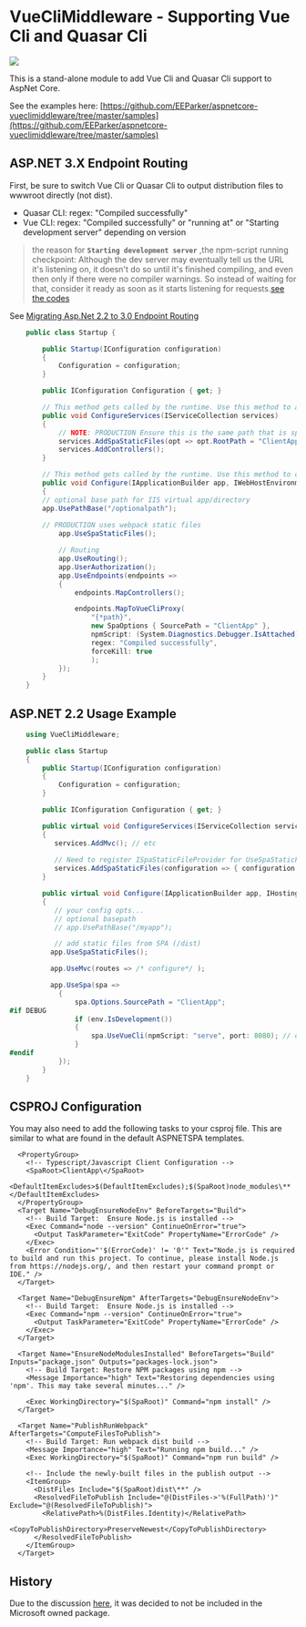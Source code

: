 # VueCliMiddleware - Supporting Vue Cli and Quasar Cli

[![](https://img.shields.io/nuget/v/VueCliMiddleware.svg)](https://www.nuget.org/packages/VueCliMiddleware/)

This is a stand-alone module to add Vue Cli and Quasar Cli support to AspNet Core.

See the examples here: [https://github.com/EEParker/aspnetcore-vueclimiddleware/tree/master/samples](https://github.com/EEParker/aspnetcore-vueclimiddleware/tree/master/samples)

## ASP.NET 3.X Endpoint Routing
First, be sure to switch Vue Cli or Quasar Cli to output distribution files to wwwroot directly (not dist).

* Quasar CLI: regex: "Compiled successfully"
* Vue CLI: regex: "Compiled successfully" or "running at" or "Starting development server" depending on version
 >the reason for **`Starting development server`** ,the npm-script running checkpoint: 
 Although the dev server may eventually tell us the URL it's listening on,
                    it doesn't do so until it's finished compiling, and even then only if there were
                    no compiler warnings. So instead of waiting for that, consider it ready as soon
                     as it starts listening for requests.[see the codes](https://github.com/EEParker/aspnetcore-vueclimiddleware/blob/master/src/VueCliMiddleware/VueDevelopmentServerMiddleware.cs#L91)

See [Migrating Asp.Net 2.2 to 3.0 Endpoint Routing](https://docs.microsoft.com/en-us/aspnet/core/migration/22-to-30?view=aspnetcore-3.1&tabs=visual-studio#update-routing-startup-code)
```csharp
    public class Startup {

        public Startup(IConfiguration configuration)
        {
            Configuration = configuration;
        }

        public IConfiguration Configuration { get; }

        // This method gets called by the runtime. Use this method to add services to the container.
        public void ConfigureServices(IServiceCollection services)
        {
            // NOTE: PRODUCTION Ensure this is the same path that is specified in your webpack output
            services.AddSpaStaticFiles(opt => opt.RootPath = "ClientApp/dist");
            services.AddControllers();
        }

        // This method gets called by the runtime. Use this method to configure the HTTP request pipeline.
        public void Configure(IApplicationBuilder app, IWebHostEnvironment env)
        {
	    // optional base path for IIS virtual app/directory
	    app.UsePathBase("/optionalpath");
            
	    // PRODUCTION uses webpack static files
            app.UseSpaStaticFiles();

            // Routing
            app.UseRouting();
            app.UserAuthorization();
            app.UseEndpoints(endpoints =>
            {
                endpoints.MapControllers();

                endpoints.MapToVueCliProxy(
                    "{*path}",
                    new SpaOptions { SourcePath = "ClientApp" },
                    npmScript: (System.Diagnostics.Debugger.IsAttached) ? "serve" : null,
                    regex: "Compiled successfully",
                    forceKill: true
                    );
            });
        }
    }
```


## ASP.NET 2.2 Usage Example
```csharp
    using VueCliMiddleware;

    public class Startup
    {
        public Startup(IConfiguration configuration)
        {
            Configuration = configuration;
        }

        public IConfiguration Configuration { get; }

        public virtual void ConfigureServices(IServiceCollection services)
        {
           services.AddMvc(); // etc
           
           // Need to register ISpaStaticFileProvider for UseSpaStaticFiles middleware to work
           services.AddSpaStaticFiles(configuration => { configuration.RootPath = "ClientApp/dist"; });
        }

        public virtual void Configure(IApplicationBuilder app, IHostingEnvironment env)
        {
           // your config opts...
		   // optional basepath
		   // app.UsePathBase("/myapp");

           // add static files from SPA (/dist)
          app.UseSpaStaticFiles();

          app.UseMvc(routes => /* configure*/ );

          app.UseSpa(spa =>
            {
                spa.Options.SourcePath = "ClientApp";
#if DEBUG
                if (env.IsDevelopment())
                {
                    spa.UseVueCli(npmScript: "serve", port: 8080); // optional port
                }
#endif
            });
        }
    }
```

## CSPROJ Configuration
You may also need to add the following tasks to your csproj file. This are similar to what are found in the default ASPNETSPA templates.

```project.csproj
  <PropertyGroup>
    <!-- Typescript/Javascript Client Configuration -->
    <SpaRoot>ClientApp\</SpaRoot>
    <DefaultItemExcludes>$(DefaultItemExcludes);$(SpaRoot)node_modules\**</DefaultItemExcludes>
  </PropertyGroup>
  <Target Name="DebugEnsureNodeEnv" BeforeTargets="Build">
    <!-- Build Target:  Ensure Node.js is installed -->
    <Exec Command="node --version" ContinueOnError="true">
      <Output TaskParameter="ExitCode" PropertyName="ErrorCode" />
    </Exec>
    <Error Condition="'$(ErrorCode)' != '0'" Text="Node.js is required to build and run this project. To continue, please install Node.js from https://nodejs.org/, and then restart your command prompt or IDE." />
  </Target>

  <Target Name="DebugEnsureNpm" AfterTargets="DebugEnsureNodeEnv">
    <!-- Build Target:  Ensure Node.js is installed -->
    <Exec Command="npm --version" ContinueOnError="true">
      <Output TaskParameter="ExitCode" PropertyName="ErrorCode" />
    </Exec>
  </Target>

  <Target Name="EnsureNodeModulesInstalled" BeforeTargets="Build" Inputs="package.json" Outputs="packages-lock.json">
    <!-- Build Target: Restore NPM packages using npm -->
    <Message Importance="high" Text="Restoring dependencies using 'npm'. This may take several minutes..." />

    <Exec WorkingDirectory="$(SpaRoot)" Command="npm install" />
  </Target>

  <Target Name="PublishRunWebpack" AfterTargets="ComputeFilesToPublish">
    <!-- Build Target: Run webpack dist build -->
    <Message Importance="high" Text="Running npm build..." />
    <Exec WorkingDirectory="$(SpaRoot)" Command="npm run build" />

    <!-- Include the newly-built files in the publish output -->
    <ItemGroup>
      <DistFiles Include="$(SpaRoot)dist\**" />
      <ResolvedFileToPublish Include="@(DistFiles->'%(FullPath)')" Exclude="@(ResolvedFileToPublish)">
        <RelativePath>%(DistFiles.Identity)</RelativePath>
        <CopyToPublishDirectory>PreserveNewest</CopyToPublishDirectory>
      </ResolvedFileToPublish>
    </ItemGroup>
  </Target>

```

## History

Due to the discussion [here](https://github.com/aspnet/JavaScriptServices/pull/1726), it was decided to not be included in the Microsoft owned package.

